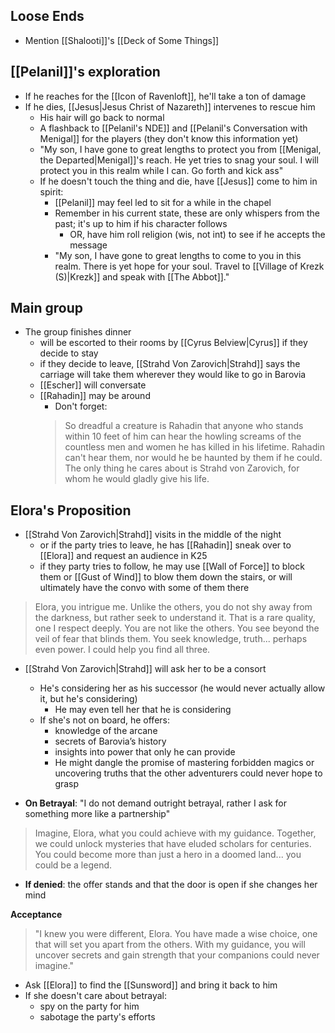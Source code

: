 ## Loose Ends
- Mention [[Shalooti]]'s [[Deck of Some Things]]

## [[Pelanil]]'s exploration
- If he reaches for the [[Icon of Ravenloft]], he'll take a ton of damage
- If he dies, [[Jesus|Jesus Christ of Nazareth]] intervenes to rescue him
	- His hair will go back to normal
	- A flashback to [[Pelanil's NDE]] and [[Pelanil's Conversation with Menigal]] for the players (they don't know this information yet)
	- "My son, I have gone to great lengths to protect you from [[Menigal, the Departed|Menigal]]'s reach. He yet tries to snag your soul. I will protect you in this realm while I can. Go forth and kick ass"
	- If he doesn't touch the thing and die, have [[Jesus]] come to him in spirit:
		- [[Pelanil]] may feel led to sit for a while in the chapel
		- Remember in his current state, these are only whispers from the past; it's up to him if his character follows
			- OR, have him roll religion (wis, not int) to see if he accepts the message
		- "My son, I have gone to great lengths to come to you in this realm. There is yet hope for your soul. Travel to [[Village of Krezk (S)|Krezk]] and speak with [[The Abbot]]."

## Main group
- The group finishes dinner
	- will be escorted to their rooms by [[Cyrus Belview|Cyrus]] if they decide to stay
	- if they decide to leave, [[Strahd Von Zarovich|Strahd]] says the carriage will take them wherever they would like to go in Barovia
	- [[Escher]] will conversate
	- [[Rahadin]] may be around
		- Don't forget:
		>  So dreadful a creature is Rahadin that anyone who stands within 10 feet of him can hear the howling screams of the countless men and women he has killed in his lifetime. Rahadin can't hear them, nor would he be haunted by them if he could. The only thing he cares about is Strahd von Zarovich, for whom he would gladly give his life.


## Elora's Proposition
- [[Strahd Von Zarovich|Strahd]] visits in the middle of the night
	- or if the party tries to leave, he has [[Rahadin]] sneak over to [[Elora]] and request an audience in K25
	- if they party tries to follow, he may use [[Wall of Force]] to block them or [[Gust of Wind]] to blow them down the stairs, or will ultimately have the convo with some of them there

>Elora, you intrigue me. Unlike the others, you do not shy away from the darkness, but rather seek to understand it. That is a rare quality, one I respect deeply. You are not like the others. You see beyond the veil of fear that blinds them. You seek knowledge, truth... perhaps even power. I could help you find all three.


- [[Strahd Von Zarovich|Strahd]] will ask her to be a consort
	- He's considering her as his successor (he would never actually allow it, but he's considering)
		- He may even tell her that he is considering
	- If she's not on board, he offers:
		- knowledge of the arcane
		- secrets of Barovia’s history
		- insights into power that only he can provide
		- He might dangle the promise of mastering forbidden magics or uncovering truths that the other adventurers could never hope to grasp

- **On Betrayal**: "I do not demand outright betrayal, rather I ask for something more like a partnership"

>Imagine, Elora, what you could achieve with my guidance. Together, we could unlock mysteries that have eluded scholars for centuries. You could become more than just a hero in a doomed land... you could be a legend.

- **If denied**: the offer stands and that the door is open if she changes her mind

**Acceptance**

>"I knew you were different, Elora. You have made a wise choice, one that will set you apart from the others. With my guidance, you will uncover secrets and gain strength that your companions could never imagine."

- Ask [[Elora]] to find the [[Sunsword]] and bring it back to him
- If she doesn't care about betrayal:
	- spy on the party for him
	- sabotage the party's efforts
